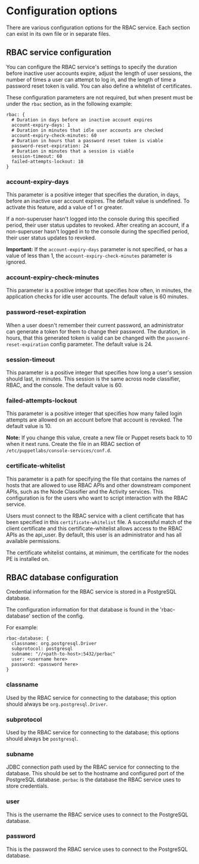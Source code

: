 # Configuration options

There are various configuration options for the RBAC service. Each section can exist in its own file or in separate files.

## RBAC service configuration

You can configure the RBAC service's settings to specify the duration before inactive user accounts expire, adjust the length of user sessions, the number of times a user can attempt to log in, and the length of time a password reset token is valid. You can also define a whitelist of certificates.

These configuration parameters are not required, but when present must be under the `rbac` section, as in the following example:

```
rbac: {
  # Duration in days before an inactive account expires
  account-expiry-days: 1
  # Duration in minutes that idle user accounts are checked
  account-expiry-check-minutes: 60
  # Duration in hours that a password reset token is viable
  password-reset-expiration: 24
  # Duration in minutes that a session is viable
  session-timeout: 60
  failed-attempts-lockout: 10
}
```

### account-expiry-days

This parameter is a positive integer that specifies the duration, in days, before an inactive user account expires. The default value is undefined. To activate this feature, add a value of 1 or greater.

If a non-superuser hasn't logged into the console during this specified period, their user status updates to revoked. After creating an account, if a non-superuser hasn't logged in to the console during the specified period, their user status updates to revoked.

**Important:** If the `account-expiry-days` parameter is not specified, or has a value of less than 1, the `account-expiry-check-minutes` parameter is ignored.

### account-expiry-check-minutes

This parameter is a positive integer that specifies how often, in minutes, the application checks for idle user accounts. The default value is 60 minutes.

### password-reset-expiration

When a user doesn't remember their current password, an administrator can generate a token for them to change their password. The duration, in hours, that this generated token is valid can be changed with the `password-reset-expiration` config parameter. The default value is 24.

### session-timeout

This parameter is a positive integer that specifies how long a user's session should last, in minutes. This session is the same across node classifier, RBAC, and the console. The default value is 60.

### failed-attempts-lockout

This parameter is a positive integer that specifies how many failed login attempts are allowed on an account before that account is revoked. The default value is 10.

**Note:** If you change this value, create a new file or Puppet resets back to 10 when it next runs. Create the file in an RBAC section of `/etc/puppetlabs/console-services/conf.d`.

### certificate-whitelist

This parameter is a path for specifying the file that contains the names of hosts that are allowed to use RBAC APIs and other downstream component APIs, such as the Node Classifier and the Activity services. This configuration is for the users who want to script interaction with the RBAC service.

Users must connect to the RBAC service with a client certificate that has been specified in this `certificate-whitelist` file. A successful match of the client certificate and this certificate-whitelist allows access to the RBAC APIs as the api\_user. By default, this user is an administrator and has all available permissions.

The certificate whitelist contains, at minimum, the certificate for the nodes PE is installed on.

## RBAC database configuration

Credential information for the RBAC service is stored in a PostgreSQL database.

The configuration information for that database is found in the 'rbac-database' section of the config.

For example:

```
rbac-database: {
  classname: org.postgresql.Driver
  subprotocol: postgresql
  subname: "//<path-to-host>:5432/perbac"
  user: <username here>
  password: <password here>
}
```

### classname

Used by the RBAC service for connecting to the database; this option should always be `org.postgresql.Driver`.

### subprotocol

Used by the RBAC service for connecting to the database; this options should always be `postgresql`.

### subname

JDBC connection path used by the RBAC service for connecting to the database. This should be set to the hostname and configured port of the PostgreSQL database. `perbac` is the database the RBAC service uses to store credentials.

### user

This is the username the RBAC service uses to connect to the PostgreSQL database.

### password

This is the password the RBAC service uses to connect to the PostgreSQL database.

